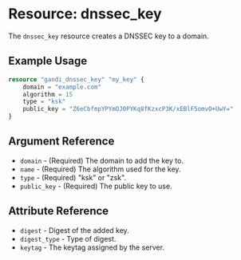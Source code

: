# Resource: dnssec_key

The `dnssec_key` resource creates a DNSSEC key to a domain.

## Example Usage

```terraform
resource "gandi_dnssec_key" "my_key" {
    domain = "example.com"
    algorithm = 15
    type = "ksk"
    public_key = "Z6eCbfmpYPYmOJ0PYKq8fKzxcP3K/xEBlF5omvO+UwY="
}
```

## Argument Reference

* `domain` - (Required) The domain to add the key to.
* `name` - (Required) The algorithm used for the key.
* `type` - (Required) "ksk" or "zsk".
* `public_key` - (Required) The public key to use.

## Attribute Reference

* `digest` - Digest of the added key.
* `digest_type` - Type of digest.
* `keytag` - The keytag assigned by the server.
